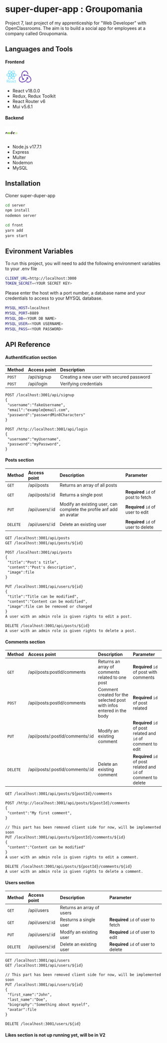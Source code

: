 # super-duper-app : Groupomania

Project 7, last project of my apprenticeship for "Web Developer" with OpenClassrooms.
The aim is to build a social app for employees at a company called Groupomania.

## Languages and Tools
#### Frontend 
<a href="https://reactjs.org/" target="_blank" rel="noreferrer"> <img src="https://raw.githubusercontent.com/devicons/devicon/master/icons/react/react-original-wordmark.svg" alt="react" width="40" height="40"/></a>
<a href="https://redux.js.org" target="_blank" rel="noreferrer"> <img src="https://raw.githubusercontent.com/devicons/devicon/master/icons/redux/redux-original.svg" alt="redux" width="40" height="40"/></a>
- React v18.0.0
- Redux, Redux Toolkit
- React Router v6
- Mui v5.6.1
 
 #### Backend
 <a href="https://nodejs.org" target="_blank" rel="noreferrer"> <img src="https://raw.githubusercontent.com/devicons/devicon/master/icons/nodejs/nodejs-original-wordmark.svg" alt="nodejs" width="40" height="40"/></a> 
- Node.js v17.7.1
- Express
- Multer
- Nodemon
- MySQL

## Installation
Cloner super-duper-app
```bash
cd server
npm install
nodemon server
```
```bash
cd front
yarn add
yarn start
```

## Evironment Variables
To run this project, you will need to add the following environment variables to your .env file
```bash
CLIENT_URL=http://localhost:3000
TOKEN_SECRET=<YOUR SECRET KEY>
```
Please enter the host with a port number, a database name and your credentials to access to your MYSQL database.
```bash
MYSQL_HOST=localhost
MYSQL_PORT=8889
MYSQL_DB=<YOUR DB NAME>
MYSQL_USER=<YOUR USERNAME>
MYSQL_PASS=<YOUR PASSWORD>
```
## API Reference

#### Authentification section

| Method| Access point | Description                               |  
| :-----| :------------| :-----------------------------------------|
| `POST`| /api/signup  | Creating a new user with secured password |
| `POST`| /api/login   | Verifying credentials                     |

```http
POST /localhost:3001/api/signup
{
 "username":"fakeUsername", 
 "email":"example@email.com",
 "password":"passwordMin8Characters"
}  
```
```http
POST /http://localhost:3001/api/login
{
 "username":"myUsername", 
 "password":"myPassword",
}     
```
#### Posts section

| Method  | Access point  | Description                                                        | Parameter                          |   
| :-------| :------------ | :------------------------------------------------------------------|:-----------------------------------|
| `GET`   | /api/posts    | Returns an array of all posts                                      |                                    |
| `GET`   | /api/posts/:id| Returns a single post                                              | **Required** `id` of post to fetch |
| `PUT`   | /api/users/:id| Modify an existing user, can complete the profile anf add an avatar| **Required** `id` of user to edit  |
| `DELETE`| /api/users/:id| Delete an existing user                                            | **Required** `id` of user to delete|

```http
GET /localhost:3001/api/posts
GET /localhost:3001/api/posts/${id}
```
```http
POST /localhost:3001/api/posts
{
 "title":"Post's title",
 "content":"Post's description",
 "image":file
}
```
```http
PUT /localhost:3001/api/users/${id}
{
 "title":"Title can be modified",
 "content":"Content can be modified",
 "image":file can be removed or changed
}
A user with an admin role is given rights to edit a post.
```

```http
DELETE /localhost:3001/api/posts/${id}
A user with an admin role is given rights to delete a post.
```
#### Comments section

| Method  | Access point                   | Description                                      | Parameter                                           |   
| :-------| :----------------------------- | :------------------------------------------------|:----------------------------------------------------|
| `GET`   | /api/posts:postId/comments     | Returns an array of comments related to one post | **Required** `id` of post with comments             |
| `POST`  | /api/posts:postId/comments     |Comment created for the selected post with infos entered in the body | **Required** `id` of post related|
| `PUT`   | /api/posts/:postId/comments/:id| Modify an existing comment              | **Required** `id` of post related and `id` of comment to edit|
| `DELETE`| /api/posts/:postId/comments/:id| Delete an existing comment            | **Required** `id` of post related and `id` of comment to delete|

```http
GET /localhost:3001/api/posts/${postId}/comments
```
```http
POST /http://localhost:3001/api/posts/${postId}/comments
{ 
 "content":"My first comment",
}     
```
```http
// This part has been removed client side for now, will be implemented soon
PUT /localhost:3001/api/posts/${postId}/comments/${id}
{
 "content":"Content can be modified"
}
A user with an admin role is given rights to edit a comment.
```
```http
DELETE /localhost:3001/api/posts/${postId}/comments/${id}
A user with an admin role is given rights to delete a comment.
```
#### Users section

| Method  | Access point  | Description               | Parameter                          |   
| :-------| :------------ | :-------------------------|:---------------------------------- |
| `GET`   | /api/users    | Returns an array of users |                                    |
| `GET`   | /api/users/:id| Resturns a single user    | **Required** `id` of user to fetch |
| `PUT`   | /api/users/:id| Modify an existing user   | **Required** `id` of user to edit  |
| `DELETE`| /api/users/:id| Delete an existing user   | **Required** `id` of user to delete|

```http
GET /localhost:3001/api/users
GET /localhost:3001/api/users/${id}
```

```http
// This part has been removed client side for now, will be implemented soon
PUT /localhost:3001/api/users/${id}
{
 "first_name":"John",
 "last_name":"Doe",
 "biography":"Something about myself",
 "avatar":file
}     
```
```http
DELETE /localhost:3001/users/${id}
```
#### Likes section is not up running yet, will be in V2
